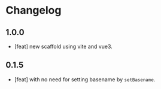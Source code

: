 # Changelog

## 1.0.0

- [feat] new scaffold using vite and vue3.

## 0.1.5

- [feat] with no need for setting basename by `setBasename`.
